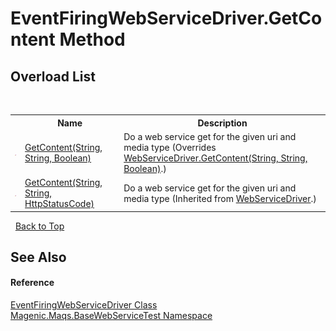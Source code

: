 # EventFiringWebServiceDriver.GetContent Method 
 


## Overload List
&nbsp;<table><tr><th></th><th>Name</th><th>Description</th></tr><tr><td>![Protected method](media/protmethod.gif "Protected method")</td><td><a href="MAQS_5/WebServices_AUTOGENERATED/EventFiringWebServiceDriver-GetContent_Method_(String,_String,_Boolean)">GetContent(String, String, Boolean)</a></td><td>
Do a web service get for the given uri and media type
 (Overrides <a href="MAQS_5/WebServices_AUTOGENERATED/WebServiceDriver-GetContent_Method_(String,_String,_Boolean)">WebServiceDriver.GetContent(String, String, Boolean)</a>.)</td></tr><tr><td>![Protected method](media/protmethod.gif "Protected method")</td><td><a href="MAQS_5/WebServices_AUTOGENERATED/WebServiceDriver-GetContent_Method_(String,_String,_HttpStatusCode)">GetContent(String, String, HttpStatusCode)</a></td><td>
Do a web service get for the given uri and media type
 (Inherited from <a href="MAQS_5/WebServices_AUTOGENERATED/WebServiceDriver_Class">WebServiceDriver</a>.)</td></tr></table>&nbsp;
<a href="#eventfiringwebservicedriver.getcontent-method">Back to Top</a>

## See Also


#### Reference
<a href="MAQS_5/WebServices_AUTOGENERATED/EventFiringWebServiceDriver_Class">EventFiringWebServiceDriver Class</a><br /><a href="MAQS_5/WebServices_AUTOGENERATED/Magenic-Maqs-BaseWebServiceTest_Namespace">Magenic.Maqs.BaseWebServiceTest Namespace</a><br />